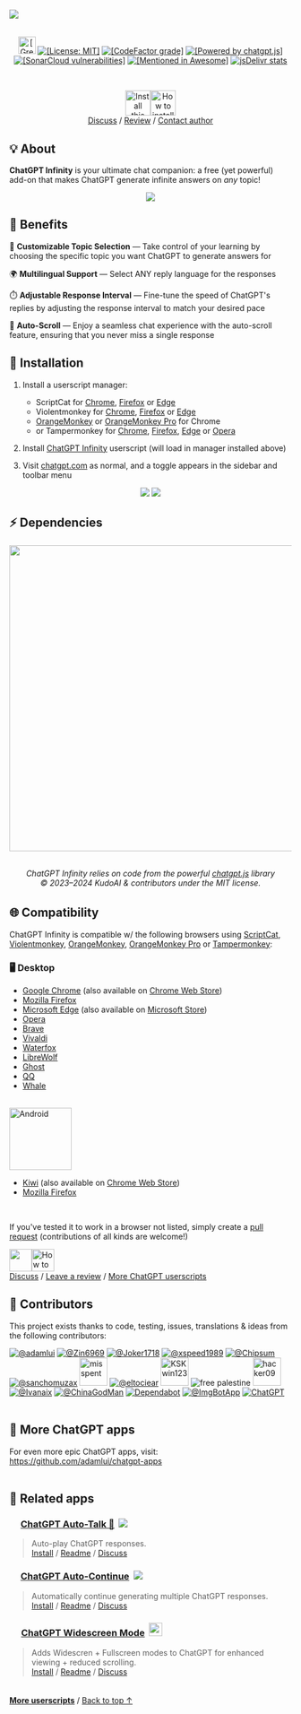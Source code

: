 <h6> <a href="https://greasyfork.chatgptinfinity.com"><img src="https://cdn.jsdelivr.net/gh/adamlui/chatgpt-infinity/chrome/media/images/tiles/marquee-promo-tile-1400x560.png"></a></h6>

<div align="center">

<a href="https://gf.chatgptinfinity.com"><img height=31 alt="[Greasy Fork]" src="https://img.shields.io/greasyfork/dt/465051?label=Users&logo=weightsandbiases&logoColor=white&labelColor=464646&color=blue&style=for-the-badge"></a>
[![\[License: MIT\]](https://img.shields.io/badge/License-MIT-orange.svg?logo=internetarchive&logoColor=white&labelColor=464646&style=for-the-badge)](../LICENSE.md)
[![\[CodeFactor grade\]](https://img.shields.io/codefactor/grade/github/adamlui/chatgpt-infinity?label=Code+Quality&logo=codefactor&logoColor=white&labelColor=464646&color=af68ff&style=for-the-badge)](https://www.codefactor.io/repository/github/adamlui/chatgpt-infinity)
[![\[Powered by chatgpt.js\]](https://img.shields.io/badge/Powered_by-chatgpt.js-black?logo=gamejolt&logoColor=white&labelColor=464646&style=for-the-badge)](https://github.com/KudoAI/chatgpt.js?utm_source=chatgpt_infinity&utm_content=github_shield)
[![\[SonarCloud vulnerabilities\]](https://img.shields.io/badge/dynamic/json?url=https%3A%2F%2Fsonarcloud.io%2Fapi%2Fmeasures%2Fcomponent%3Fcomponent%3Dadamlui_chatgpt-infinity%26metricKeys%3Dvulnerabilities&query=%24.component.measures.0.value&style=for-the-badge&logo=sonarcloud&logoColor=white&labelColor=464646&label=Vulnerabilities&color=gold)](https://sonarcloud.io/component_measures?metric=new_vulnerabilities&id=adamlui_chatgpt-infinity)
[![\[Mentioned in Awesome\]](https://img.shields.io/badge/Mentioned_in-Awesome-fc7bb7?logo=awesomelists&logoColor=white&labelColor=464646&style=for-the-badge)](https://github.com/awesome-scripts/awesome-userscripts#chatgpt)
<a href="https://www.jsdelivr.com/package/gh/adamlui/chatgpt-infinity?tab=stats"><img alt="jsDelivr stats" src="https://img.shields.io/jsdelivr/gh/hm/adamlui/chatgpt-infinity?style=for-the-badge&logo=jsdelivr&logoColor=white&label=jsDelivr%20Requests&labelColor=464646&color=2bbbd8"></a>

<br>

<a href="https://greasyfork.chatgptinfinity.com"><img title="Install this script" height=45 src="https://media.chatgptinfinity.com/images/buttons/greasy-fork/install-button.svg"></a><a href="#installation"><img title="How to install" height=45 src="https://media.chatgptinfinity.com/images/buttons/greasy-fork/help-button.svg"></a>
<br>
[Discuss](https://github.com/adamlui/chatgpt-infinity/discussions) / 
[Review](https://greasyfork.org/scripts/465051-chatgpt-infinity/feedback#post-discussion) / 
[Contact author](https://github.com/adamlui)

</div>

## 💡 About

**ChatGPT Infinity** is your ultimate chat companion: a free (yet powerful) add-on that makes ChatGPT generate infinite answers on *any* topic!

<div align="center">

<img src="https://media.chatgptinfinity.com/images/screenshots/infinity-mode-on-ss-zoomed-out.png">

</div>

## 💊 Benefits

🧠 **Customizable Topic Selection** — Take control of your learning by choosing the specific topic you want ChatGPT to generate answers for

🌍 **Multilingual Support** — Select ANY reply language for the responses

⏱️ **Adjustable Response Interval** — Fine-tune the speed of ChatGPT's replies by adjusting the response interval to match your desired pace

📜 **Auto-Scroll** — Enjoy a seamless chat experience with the auto-scroll feature, ensuring that you never miss a single response

## 🚀 Installation

1. Install a userscript manager:
    - ScriptCat for [Chrome](https://chromewebstore.google.com/detail/scriptcat/ndcooeababalnlpkfedmmbbbgkljhpjf), [Firefox](https://addons.mozilla.org/firefox/addon/scriptcat/) or [Edge](https://microsoftedge.microsoft.com/addons/detail/scriptcat/liilgpjgabokdklappibcjfablkpcekh)
    - Violentmonkey for [Chrome](https://chromewebstore.google.com/detail/violentmonkey/jinjaccalgkegednnccohejagnlnfdag), [Firefox](https://addons.mozilla.org/firefox/addon/violentmonkey/) or [Edge](https://microsoftedge.microsoft.com/addons/detail/eeagobfjdenkkddmbclomhiblgggliao)
    - [OrangeMonkey](https://chromewebstore.google.com/detail/orangemonkey/ekmeppjgajofkpiofbebgcbohbmfldaf) or [OrangeMonkey Pro](https://chromewebstore.google.com/detail/orangemonkey-pro/ggdmdoodcfamjggeigifpjfnnjfbland) for Chrome
    - or Tampermonkey for [Chrome](https://chromewebstore.google.com/detail/tampermonkey/dhdgffkkebhmkfjojejmpbldmpobfkfo), [Firefox](https://addons.mozilla.org/firefox/addon/tampermonkey/), [Edge](https://microsoftedge.microsoft.com/addons/detail/tampermonkey/iikmkjmpaadaobahmlepeloendndfphd) or [Opera](https://addons.opera.com/extensions/details/tampermonkey-beta/)

2. Install [ChatGPT Infinity](https://greasyfork.chatgptinfinity.com) userscript (will load in manager installed above)

3. Visit [chatgpt.com](https://chatgpt.com) as normal, and a toggle appears in the sidebar and toolbar menu

<div align="center">

<img src="https://media.chatgptinfinity.com/images/screenshots/sidebar-toggle-on-w-cursor.png">
<img src="https://media.chatgptinfinity.com/images/screenshots/infinity-mode-tm-menu.png">

</div>

## ⚡ Dependencies

<h6>
<div align="center">

<a href="https://chatgpt.js.org">
    <picture>
        <source type="image/png" media="(prefers-color-scheme: dark)" srcset="https://media.chatgptjs.org/images/logos/chatgpt.js/with-reflection/darkmode.png">
        <img width=546 src="https://media.chatgptjs.org/images/logos/chatgpt.js/with-reflection/lightmode.png">
    </picture>
</a>
<br><br>

ChatGPT Infinity relies on code from the powerful [chatgpt.js](https://github.com/KudoAI/chatgpt.js) library
<br>© 2023–2024 KudoAI & contributors under the MIT license.

</div>
</h6>

## 🌐 Compatibility 

ChatGPT Infinity is compatible w/ the following browsers using [ScriptCat](https://docs.scriptcat.org), [Violentmonkey](https://violentmonkey.github.io), [OrangeMonkey](https://chromewebstore.google.com/detail/orangemonkey/ekmeppjgajofkpiofbebgcbohbmfldaf), [OrangeMonkey Pro](https://chromewebstore.google.com/detail/orangemonkey-pro/ggdmdoodcfamjggeigifpjfnnjfbland) or [Tampermonkey](https://www.tampermonkey.net):

### 🖥️ Desktop

- [Google Chrome](https://www.chrome.com) (also available on [Chrome Web Store](https://chrome.google.com/webstore/detail/chatgpt-infinity/amikeononomkhphopbflomhnmdijjpmb))
- [Mozilla Firefox](https://www.firefox.com)
- [Microsoft Edge](https://www.microsoft.com/edge) (also available on [Microsoft Store](https://microsoftedge.microsoft.com/addons/detail/chatgpt-infinity/jgonecnbmehicpdpjkdekamhmlebfagb))
- [Opera](https://www.opera.com)
- [Brave](https://brave.com)
- [Vivaldi](https://vivaldi.com)
- [Waterfox](https://www.waterfox.net)
- [LibreWolf](https://librewolf.net)
- [Ghost](https://ghostbrowser.com)
- [QQ](https://browser.qq.com)
- [Whale](https://whale.naver.com)

<br><picture><source type="image/png" media="(prefers-color-scheme: dark)" srcset="https://media.chatgptinfinity.com/images/logos/platforms/android/head-plus-word/white/logo150x24.png"><img alt="Android" width=111 src="https://media.chatgptinfinity.com/images/logos/platforms/android/head-plus-word/green-head-black-word/logo150x24.png"></picture><br>

- [Kiwi](https://kiwibrowser.com) (also available on [Chrome Web Store](https://chrome.google.com/webstore/detail/chatgpt-infinity/amikeononomkhphopbflomhnmdijjpmb))
- [Mozilla Firefox](https://www.mozilla.org/firefox/browsers/mobile/android/)

<br>

If you've tested it to work in a browser not listed, simply create a [pull request](https://github.com/adamlui/chatgpt-infinity/pulls) (contributions of all kinds are welcome!)

<a href="https://greasyfork.chatgptinfinity.com"><img height=40 src="https://media.chatgptinfinity.com/images/buttons/greasy-fork/install-button.svg"></a><a href="#installation"><img title="How to install" height=40 src="https://media.chatgptinfinity.com/images/buttons/greasy-fork/help-button.svg"></a>
<br>
[Discuss](https://github.com/adamlui/chatgpt-infinity/discussions) / 
[Leave a review](https://greasyfork.org/scripts/465051-chatgpt-infinity/feedback#post-discussion) / 
[More ChatGPT userscripts](https://github.com/adamlui/userscripts/tree/master/chatgpt)

## 🧠 Contributors

This project exists thanks to code, testing, issues, translations & ideas from the following contributors:

[![](https://images.weserv.nl/?url=https://avatars.githubusercontent.com/u/10906554?first-contrib=2023.04.28&h=50&w=50&mask=circle&maxage=7d "@adamlui")](https://github.com/adamlui)
[![](https://images.weserv.nl/?url=https://avatars.githubusercontent.com/u/131989355?first-contrib=2023.04.30-doc-translations&h=50&w=50&mask=circle&maxage=7d "@Zin6969")](https://github.com/Zin6969)
[![](https://images.weserv.nl/?url=https://avatars.githubusercontent.com/u/82336164?first-contrib=2023.11.18-first-button-bug-report&h=50&w=50&mask=circle&maxage=7d "@Joker1718")](https://github.com/Joker1718)
[![](https://images.weserv.nl/?url=https://avatars.githubusercontent.com/u/5162926?first-contrib=2023.11.27-ui-change-report&h=50&w=50&mask=circle&maxage=7d "@xspeed1989")](https://github.com/xspeed1989)
[![](https://images.weserv.nl/?url=https://avatars.githubusercontent.com/u/37517008?first-contrib=2023.12.05-first-button-bug-report&h=50&w=50&mask=circle&maxage=7d "@Chipsum")](https://github.com/Chipsum)
[![](https://images.weserv.nl/?url=https://avatars.githubusercontent.com/u/2911588?first-contrib=2023.2.26-truncate-toggle-label-idea&h=50&w=50&mask=circle&maxage=7d "@sanchomuzax")](https://github.com/sanchomuzax)
<a href="https://greasyfork.org/users/1000404-misspent"><picture><source type="image/png" media="(prefers-color-scheme: dark)" srcset="https://media.chatgptinfinity.com/images/icons/web-stores/greasy-fork/white/icon50.png"><img width=50 src="https://media.chatgptinfinity.com/images/icons/web-stores/greasy-fork/black/icon50.png?first-contrib=2023.7.29-share-box-popup-bug-alert" title="misspent"></picture></a>
[![](https://images.weserv.nl/?url=https://avatars.githubusercontent.com/u/22633385?first-contrib=2024.6.22-add-japanese-readme&h=50&w=50&mask=circle&maxage=7d "@eltociear")](https://github.com/eltociear)
<a href="https://greasyfork.org/users/936309-kskwin123"><picture><source type="image/png" media="(prefers-color-scheme: dark)" srcset="https://media.chatgptinfinity.com/images/icons/web-stores/greasy-fork/white/icon50.png"><img width=50 src="https://media.chatgptinfinity.com/images/icons/web-stores/greasy-fork/black/icon50.png?first-contrib=2024.6.4-auto-start-feature-request" title="KSKwin123"></picture></a>
![](https://images.weserv.nl/?url=https://lh3.googleusercontent.com/a/ACg8ocKGoXwUzABUkuXPI3tc-sMOrziK_6dyr1M7sPYOF54zfZcDFA=s50-w50-h50?first-contrib=2024.6.25-custom-gpt-support-request&h=50&w=50&mask=circle&maxage=7d "free palestine")
<a href="https://greasyfork.org/users/670188-hacker09"><picture><source type="image/png" media="(prefers-color-scheme: dark)" srcset="https://media.chatgptinfinity.com/images/icons/web-stores/greasy-fork/white/icon50.png"><img width=50 src="https://media.chatgptinfinity.com/images/icons/web-stores/greasy-fork/black/icon50.png?first-contrib=2024.6.27-portuguese-translation-corrections" title="hacker09"></picture></a>
[![](https://images.weserv.nl/?url=https://avatars.githubusercontent.com/u/175084540?first-contrib=2024.9.2-chat-reset-bug-alert&h=50&w=50&mask=circle&maxage=7d "@Ivanaix")](https://github.com/Ivanaix)
[![](https://images.weserv.nl/?url=https://avatars.githubusercontent.com/u/96548841?first-contrib=2024.9.7-improved-chinese-msgs&h=50&w=50&mask=circle&maxage=7d "@ChinaGodMan")](https://github.com/ChinaGodMan)
[![](https://images.weserv.nl/?url=https://avatars.githubusercontent.com/in/29110&h=50&w=50&mask=circle&maxage=7d "Dependabot")](https://github.com/dependabot)
[![](https://images.weserv.nl/?url=https://avatars.githubusercontent.com/u/31427850?h=50&w=50&mask=circle&maxage=7d "@ImgBotApp")](https://github.com/ImgBotApp)
<a href="https://chatgpt.com"><picture><source type="image/png" media="(prefers-color-scheme: dark)" srcset="https://images.weserv.nl/?url=https://media.chatgptinfinity.com/images/icons/platforms/chatgpt/black-on-white/icon50.png?h=50&w=50&mask=circle&maxage=7d"><img src="https://images.weserv.nl/?url=https://media.chatgptinfinity.com/images/icons/platforms/chatgpt/white-on-black/icon50.png?h=50&w=50&mask=circle&maxage=7d" title="ChatGPT"></picture></a>
<br><br>

## 🤖 More ChatGPT apps

For even more epic ChatGPT apps, visit: https://github.com/adamlui/chatgpt-apps
<br><br>

## 📜 Related apps

### <picture><source type="image/png" media="(prefers-color-scheme: dark)" srcset="https://cdn.jsdelivr.net/gh/adamlui/chatgpt-auto-talk/assets/images/icons/openai/white/icon16.png"><img width=16 src="https://cdn.jsdelivr.net/gh/adamlui/chatgpt-auto-talk/assets/images/icons/openai/black/icon16.png"></picture> [ChatGPT Auto-Talk 📣](https://github.com/adamlui/chatgpt-auto-talk) &nbsp;<a href="https://github.com/awesome-scripts/awesome-userscripts#chatgpt"><img src="https://cdn.jsdelivr.net/gh/adamlui/chatgpt-auto-talk/assets/images/badges/awesome/badge.svg"></a>

> Auto-play ChatGPT responses.
<br>[Install](https://github.com/adamlui/chatgpt-auto-talk/#-installation) /
[Readme](https://github.com/adamlui/chatgpt-auto-talk/#readme) /
[Discuss](https://github.com/adamlui/chatgpt-auto-talk/discussions)

### <img width=16 src="https://media.chatgptautocontinue.com/images/icons/continue-symbol/circled/icon32.png?0909ea8"> [ChatGPT Auto-Continue](https://chatgptautocontinue.com) &nbsp;<a href="https://github.com/awesome-scripts/awesome-userscripts#chatgpt"><img src="https://media.chatgptautocontinue.com/images/badges/awesome/badge.svg"></a>

> Automatically continue generating multiple ChatGPT responses.<br>
[Install](https://docs.chatgptautocontinue.com/#-installation) / 
[Readme](https://docs.chatgptautocontinue.com/#readme) / 
[Discuss](https://github.com/adamlui/chatgpt-auto-continue/discussions)

### <img width=17 src="https://media.chatgptwidescreen.com/images/icons/widescreen-robot-emoji/icon32.png"> [ChatGPT Widescreen Mode](https://chatgptwidescreen.com) &nbsp;<img src="https://media.chatgptwidescreen.com/images/badges/product-hunt/product-of-the-week-2-larger-centered-rounded-light.svg" width="auto" height="24" />

> Adds Widescren + Fullscreen modes to ChatGPT for enhanced viewing + reduced scrolling.
<br>[Install](https://docs.chatgptwidescreen.com/#-installation) / 
[Readme](https://docs.chatgptwidescreen.com/#readme) / 
[Discuss](https://github.com/adamlui/chatgpt-widescreen/discussions)

<img height=6px width="100%" src="https://media.chatgptinfinity.com/images/separators/gradient-aqua.png">
  
<a href="https://github.com/adamlui/userscripts">**More userscripts**</a> / 
<a href="#-">Back to top ↑</a>

